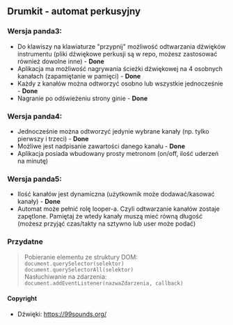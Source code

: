 ## Drumkit - automat perkusyjny

### Wersja panda3:
- Do klawiszy na klawiaturze "przypnij" możliwość odtwarzania dźwięków instrumentu (pliki dźwiękowe perkusji są w repo, możesz zastosować również dowolne inne) - <b>Done</b>
- Aplikacja ma możliwość nagrywania ścieżki dźwiękowej na 4 osobnych kanałach (zapamiętanie w pamięci) - <b>Done</b>
- Każdy z kanałów można odtworzyć osobno lub wszystkie jednocześnie - <b>Done</b>
- Nagranie po odświeżeniu strony ginie - <b>Done</b>
### Wersja panda4:
- Jednocześnie można odtworzyć jedynie wybrane kanały (np. tylko pierwszy i trzeci) - <b>Done</b>
- Możliwe jest nadpisanie zawartości danego kanału - <b>Done</b>
- Aplikacja posiada wbudowany prosty metronom (on/off, ilość uderzeń na minutę)
### Wersja panda5:
- Ilość kanałów jest dynamiczna (użytkownik może dodawać/kasować kanały) - <b>Done</b>
- Automat może pełnić rolę looper-a. Czyli odtwarzanie kanałów zostaje zapętlone. Pamiętaj że wtedy kanały muszą mieć równą długość (możesz przyjąć czas/takty na sztywno lub user może podać)


### Przydatne
> Pobieranie elementu ze struktury DOM:
> ```document.querySelector(selektor)```
> ``` document.querySelectorAll(selektor) ```  
> Nasłuchiwanie na zdarzenia:
> ```document.addEventListener(nazwaZdarzenia, callback)```

#### Copyright
- Dźwięki: https://99sounds.org/